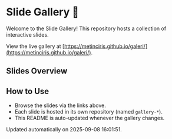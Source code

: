
# Slide Gallery 🎨

Welcome to the Slide Gallery! This repository hosts a collection of interactive slides. 

View the live gallery at [https://metinciris.github.io/galeri/](https://metinciris.github.io/galeri/).

## Slides Overview



## How to Use
- Browse the slides via the links above.
- Each slide is hosted in its own repository (named `gallery-*`).
- This README is auto-updated whenever the gallery changes.

Updated automatically on 2025-09-08 16:01:51.
    